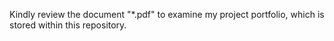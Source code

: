 Kindly review the document "*.pdf" to examine my project portfolio, which is stored within this repository.
